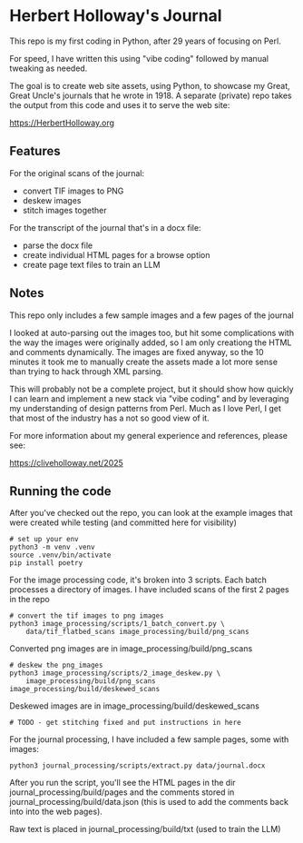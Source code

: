 # Herbert Holloway's Journal

This repo is my first coding in Python, after 29 years of focusing on Perl.

For speed, I have written this using "vibe coding" followed by manual tweaking
as needed.

The goal is to create web site assets, using Python, to showcase my Great,
Great Uncle's journals that he wrote in 1918. A separate (private) repo
takes the output from this code and uses it to serve the web site:

https://HerbertHolloway.org

## Features

For the original scans of the journal:

- convert TIF images to PNG
- deskew images
- stitch images together

For the transcript of the journal that's in a docx file:

- parse the docx file 
- create individual HTML pages for a browse option
- create page text files to train an LLM

## Notes

This repo only includes a few sample images and a few pages of the journal

I looked at auto-parsing out the images too, but hit some complications with the way
the images were originally added, so I am only creationg the HTML and comments dynamically.
The images are fixed anyway, so the 10 minutes it took me to manually create the
assets made a lot more sense than trying to hack through XML parsing.

This will probably not be a complete project, but it should show how quickly I can
learn and implement a new stack via "vibe coding" and by leveraging my understanding
of design patterns from Perl. Much as I love Perl, I get that most of the industry
has a not so good view of it.

For more information about my general experience and references, please see:

https://cliveholloway.net/2025

## Running the code

After you've checked out the repo, you can look at the example images that were created
while testing (and committed here for visibility)

    # set up your env
    python3 -m venv .venv
    source .venv/bin/activate
    pip install poetry

For the image processing code, it's broken into 3 scripts. Each batch processes
a directory of images. I have included scans of the first 2 pages in the repo

    # convert the tif images to png images
    python3 image_processing/scripts/1_batch_convert.py \
        data/tif_flatbed_scans image_processing/build/png_scans 

Converted png images are in image_processing/build/png_scans

    # deskew the png_images
    python3 image_processing/scripts/2_image_deskew.py \
        image_processing/build/png_scans  image_processing/build/deskewed_scans 

Deskewed images are in image_processing/build/deskewed_scans

    # TODO - get stitching fixed and put instructions in here

For the journal processing, I have included a few sample pages, some with images:

    python3 journal_processing/scripts/extract.py data/journal.docx

After you run the script, you'll see the HTML pages in the dir journal_processing/build/pages
and the comments stored in journal_processing/build/data.json  (this is used to add the comments
back into into the web pages).

Raw text is placed in journal_processing/build/txt (used to train the LLM)
